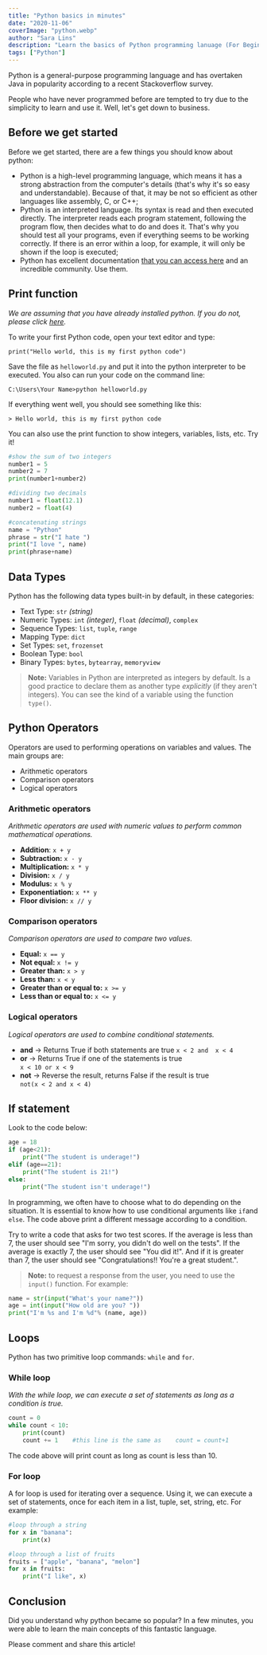 ```yaml
---
title: "Python basics in minutes"
date: "2020-11-06"
coverImage: "python.webp"
author: "Sara Lins"
description: "Learn the basics of Python programming lanuage (For Beginners)"
tags: ["Python"]
---
```


Python is a general-purpose programming language and has overtaken Java in popularity according to a recent Stackoverflow survey. 

People who have never programmed before are tempted to try due to the simplicity to learn and use it. Well, let's get down to business.

## Before we get started

Before we get started, there are a few things you should know about python:

- Python is a high-level programming language, which means it has a strong abstraction from the computer's details (that's why it's so easy and understandable). Because of that, it may be not so efficient as other languages like assembly, C, or C++;
- Python is an interpreted language. Its syntax is read and then executed directly. The interpreter reads each program statement, following the program flow, then decides what to do and does it. That's why you should test all your programs, even if everything seems to be working correctly. If there is an error within a loop, for example, it will only be shown if the loop is executed;
- Python has excellent documentation [that you can access here](https://docs.python.org/3/) and an incredible community. Use them.

## Print function

*We are assuming that you have already installed python. If you do not, please click [here](https://www.python.org/downloads/).*

To write your first Python code, open your text editor and type: 
```
print("Hello world, this is my first python code")
```
Save the file as `helloworld.py` and put it into the python interpreter to be executed.
You also can run your code on the command line:
```
C:\Users\Your Name>python helloworld.py
```
If everything went well, you should see something like this:
```
> Hello world, this is my first python code
```
You can also use the print function to show integers, variables, lists, etc. Try it!

```python
#show the sum of two integers
number1 = 5
number2 = 7
print(number1+number2)
```

```python
#dividing two decimals
number1 = float(12.1)
number2 = float(4)
```

```python
#concatenating strings
name = "Python"
phrase = str("I hate ")
print("I love ", name)
print(phrase+name)
```

## Data Types

Python has the following data types built-in by default, in these categories:

- Text Type:	`str` *(string)*
- Numeric Types:	`int` *(integer)*, `float` *(decimal)*, `complex`
- Sequence Types:	`list`, `tuple`, `range`
- Mapping Type:	`dict`
- Set Types:	`set`, `frozenset`
- Boolean Type:	`bool`
- Binary Types:	`bytes`, `bytearray`, `memoryview`

>**Note:** Variables in Python are interpreted as integers by default. Is a good practice to declare them as another type *explicitly* (if they aren't integers). You can see the kind of a variable using the function `type()`.

## Python Operators
Operators are used to performing operations on variables and values.
The main groups are:

- Arithmetic operators
- Comparison operators
- Logical operators

### Arithmetic operators
*Arithmetic operators are used with numeric values to perform common mathematical operations.*

- **Addition**:	`x + y`
- **Subtraction:** `x - y`
- **Multiplication:** `x * y`
- **Division:** `x / y`
- **Modulus:** `x % y`	
- **Exponentiation:** `x ** y`	
- **Floor division:** `x // y`

### Comparison operators
*Comparison operators are used to compare two values.*

- **Equal:** `x == y`
- **Not equal:** `x != y`
- **Greater than:** `x > y`
- **Less than:** `x < y`	
- **Greater than or equal to:** `x >= y`
- **Less than or equal to:**	`x <= y`

### Logical operators
*Logical operators are used to combine conditional statements.*
- **and** -> Returns True if both statements are true
`x < 2 and  x < 4	`
- **or** ->	Returns True if one of the statements is true	
`x < 10 or x < 9`
- **not** -> Reverse the result, returns False if the result is true	
`not(x < 2 and x < 4)`

## If statement

Look to the code below:

```python
age = 18
if (age<21):
    print("The student is underage!")
elif (age==21):
    print("The student is 21!")
else:
    print("The student isn't underage!")
```

In programming, we often have to choose what to do depending on the situation. It is essential to know how to use conditional arguments like `if`and `else`.
The code above print a different message according to a condition.

Try to write a code that asks for two test scores. If the average is less than 7, the user should see "I'm sorry, you didn't do well on the tests". If the average is exactly 7, the user should see "You did it!". And if it is greater than 7, the user should see "Congratulations!! You're a great student.".
>**Note:** to request a response from the user, you need to use the `input()` function. For example:

```python
name = str(input("What's your name?"))
age = int(input("How old are you? "))
print("I'm %s and I'm %d"% (name, age))

```
## Loops
Python has two primitive loop commands: `while` and `for`.

### While loop

*With the while loop, we can execute a set of statements as long as a condition is true.*

```python
count = 0
while count < 10:
    print(count)
    count += 1    #this line is the same as    count = count+1
```
The code above will print count as long as count is less than 10.

### For loop

A for loop is used for iterating over a sequence. Using it, we can execute a set of statements, once for each item in a list, tuple, set, string, etc. For example:

```python
#loop through a string
for x in "banana":
    print(x)
```
```python
#loop through a list of fruits
fruits = ["apple", "banana", "melon"]
for x in fruits:
    print("I like", x)
```

## Conclusion

Did you understand why python became so popular? In a few minutes, you were able to learn the main concepts of this fantastic language.

Please comment and share this article!
